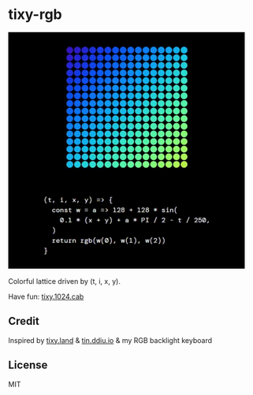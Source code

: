 # tixy-rgb

![Colorful lattice](./screenshot/main.gif)

Colorful lattice driven by (t, i, x, y).

Have fun: [tixy.1024.cab](https://tixy.1024.cab/)

## Credit

Inspired by [tixy.land](https://tixy.land) & [tin.ddiu.io](https://tin.ddiu.io) & my RGB backlight keyboard

## License

MIT
